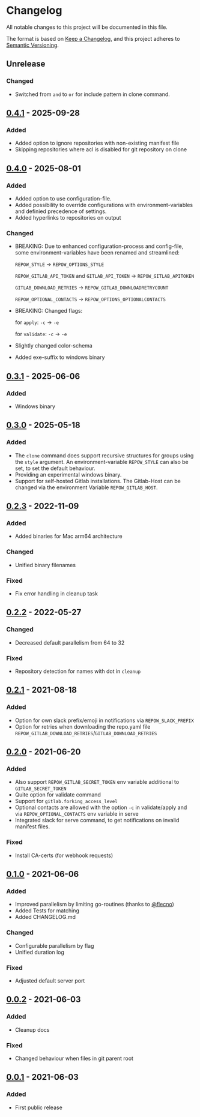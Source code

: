 # Changelog
All notable changes to this project will be documented in this file.

The format is based on [Keep a Changelog](https://keepachangelog.com/en/1.0.0/),
and this project adheres to [Semantic Versioning](https://semver.org/spec/v2.0.0.html).


## Unrelease

### Changed

* Switched from `and` to `or` for include pattern in clone command.


## [0.4.1] - 2025-09-28

### Added
* Added option to ignore repositories with non-existing manifest file
* Skipping repositories where acl is disabled for git repository on clone


## [0.4.0] - 2025-08-01

### Added
* Added option to use configuration-file.
* Added possibility to override configurations with environment-variables and definied precedence of settings.
* Added hyperlinks to repositories on output

### Changed
* BREAKING: Due to enhanced configuration-process and config-file, some environment-variables have been renamed and streamlined:

    `REPOW_STYLE` → `REPOW_OPTIONS_STYLE`

    `REPOW_GITLAB_API_TOKEN` and `GITLAB_API_TOKEN` → `REPOW_GITLAB_APITOKEN`

    `GITLAB_DOWNLOAD_RETRIES` → `REPOW_GITLAB_DOWNLOADRETRYCOUNT`

    `REPOW_OPTIONAL_CONTACTS` → `REPOW_OPTIONS_OPTIONALCONTACTS`

* BREAKING: Changed flags:

    for `apply`: `-c` → `-e`

    for `validate`: `-c` → `-e`

* Slightly changed color-schema
* Added exe-suffix to windows binary


## [0.3.1] - 2025-06-06

### Added
* Windows binary


## [0.3.0] - 2025-05-18

### Added
* The `clone` command does support recursive structures for groups using the `style` argument. An environment-variable `REPOW_STYLE` can also be set, to set the default behaviour.
* Providing an experimental windows binary.
* Support for self-hosted Gitlab installations. The Gitlab-Host can be changed via the environment Variable `REPOW_GITLAB_HOST`.


## [0.2.3] - 2022-11-09

### Added
* Added binaries for Mac arm64 architecture

### Changed
* Unified binary filenames

### Fixed
* Fix error handling in cleanup task



## [0.2.2] - 2022-05-27

### Changed
* Decreased default parallelism from 64 to 32

### Fixed
* Repository detection for names with dot in `cleanup`



## [0.2.1] - 2021-08-18

### Added
* Option for own slack prefix/emoji in notifications via `REPOW_SLACK_PREFIX`
* Option for retries when downloading the repo.yaml file `REPOW_GITLAB_DOWNLOAD_RETRIES`/`GITLAB_DOWNLOAD_RETRIES`



## [0.2.0] - 2021-06-20

### Added
* Also support `REPOW_GITLAB_SECRET_TOKEN` env variable additional to `GITLAB_SECRET_TOKEN`
* Quite option for validate command
* Support for `gitlab.forking_access_level`
* Optional contacts are allowed with the option `-c` in validate/apply and via `REPOW_OPTIONAL_CONTACTS` env variable in serve
* Integrated slack for serve command, to get notifications on invalid manifest files.

### Fixed
* Install CA-certs (for webhook requests)



## [0.1.0] - 2021-06-06

### Added
* Improved parallelism by limiting go-routines (thanks to [@flecno](https://github.com/flecno))
* Added Tests for matching
* Added CHANGELOG.md

### Changed
* Configurable parallelism by flag
* Unified duration log

### Fixed
* Adjusted default server port



## [0.0.2] - 2021-06-03

### Added
* Cleanup docs

### Fixed
* Changed behaviour when files in git parent root



## [0.0.1] - 2021-06-03

### Added
* First public release



[Unreleased]: https://github.com/galan/repow/compare/v0.4.1...HEAD
[0.4.1]: https://github.com/galan/repow/compare/v0.4.0...v0.4.1
[0.4.0]: https://github.com/galan/repow/compare/v0.3.1...v0.4.0
[0.3.1]: https://github.com/galan/repow/compare/v0.3.0...v0.3.1
[0.3.0]: https://github.com/galan/repow/compare/v0.2.3...v0.3.0
[0.2.3]: https://github.com/galan/repow/compare/v0.2.2...v0.2.3
[0.2.2]: https://github.com/galan/repow/compare/v0.2.1...v0.2.2
[0.2.1]: https://github.com/galan/repow/compare/v0.2.0...v0.2.1
[0.2.0]: https://github.com/galan/repow/compare/v0.1.0...v0.2.0
[0.1.0]: https://github.com/galan/repow/compare/v0.0.2...v0.1.0
[0.0.2]: https://github.com/galan/repow/compare/v0.0.1...v0.0.2
[0.0.1]: https://github.com/galan/repow/releases/tag/v0.0.1
